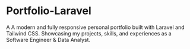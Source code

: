 # Portfolio-Laravel
A A modern and fully responsive personal portfolio built with Laravel and Tailwind CSS. Showcasing my projects, skills, and experiences as a Software Engineer &amp; Data Analyst.
